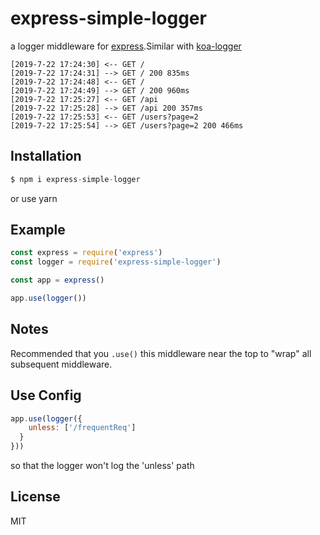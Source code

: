 # express-simple-logger

 a logger middleware for [express](https://github.com/expressjs/express).Similar with [koa-logger](https://github.com/koajs/logger)


```
[2019-7-22 17:24:30] <-- GET /
[2019-7-22 17:24:31] --> GET / 200 835ms
[2019-7-22 17:24:48] <-- GET /
[2019-7-22 17:24:49] --> GET / 200 960ms
[2019-7-22 17:25:27] <-- GET /api
[2019-7-22 17:25:28] --> GET /api 200 357ms
[2019-7-22 17:25:53] <-- GET /users?page=2
[2019-7-22 17:25:54] --> GET /users?page=2 200 466ms
```

## Installation

```js
$ npm i express-simple-logger
```
or use yarn

## Example

```js
const express = require('express')
const logger = require('express-simple-logger')

const app = express()

app.use(logger())
```

## Notes

  Recommended that you `.use()` this middleware near the top
  to "wrap" all subsequent middleware.

## Use Config

```js
app.use(logger({
    unless: ['/frequentReq']
  }
}))
```
  so that the logger won't log the 'unless' path

## License

  MIT
